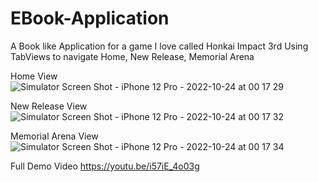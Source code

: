 # EBook-Application

A Book like Application for a game I love called Honkai Impact 3rd
Using TabViews to navigate Home, New Release, Memorial Arena

Home View
![Simulator Screen Shot - iPhone 12 Pro - 2022-10-24 at 00 17 29](https://user-images.githubusercontent.com/90476509/197405350-eb527792-0780-4d5f-b92b-0780169fd52d.png)


New Release View
![Simulator Screen Shot - iPhone 12 Pro - 2022-10-24 at 00 17 32](https://user-images.githubusercontent.com/90476509/197405358-4c104dc2-d107-4816-ac6f-2664f42a12bb.png)


Memorial Arena View
![Simulator Screen Shot - iPhone 12 Pro - 2022-10-24 at 00 17 34](https://user-images.githubusercontent.com/90476509/197405371-f655e74f-38bd-4776-ba16-b5244b3d954b.png)


Full Demo Video
https://youtu.be/i57iE_4o03g
